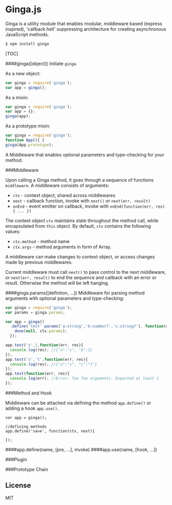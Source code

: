 # Ginga.js

Ginga is a utility module that enables modular, middleware based (express inspired), 'callback hell' suppressing architecture for creating asynchronous JavaScript methods.

```bash
$ npm install ginga
```
[TOC]

####ginga([object])
Initiate `ginga`

As a new object:
```js
var ginga = require('ginga');
var app = ginga();
```

As a mixin:
```js
var ginga = require('ginga');
var app = {};
ginga(app);
```

As a prototype mixin:
```js
var ginga = require('ginga');
function App(){ }
ginga(App.prototype); 
```

A Middleware that enables optional parameters and type-checking for your method.

###Middleware

Upon calling a Ginga method, it goes through a sequence of functions `middleware`. A middleware consists of arguments: 
* `ctx` - context object, shared across middlewares
* `next` - callback function, invoke with `next()` or `next(err, result)` 
* `onEnd` - event emitter on callback, invoke with `onEnd(function(err, res){ ... })`

The context object `ctx` maintains state throughout the method call, while encapsulated from `this` object.
By default, `ctx` contains the following values: 
* `ctx.method` - method name
* `ctx.args` - method arguments in form of Array. 

A middleware can make changes to context object, or access changes made by previous middlewares.

Current middleware must call `next()` to pass control to the next middleware, or `next(err, result)` to end the sequence and callback with an error or result.
Otherwise the method will be left hanging.

####ginga.params([defintion, ...])
Middleware for parsing method arguments with optional parameters and type-checking:
```js
var ginga = require('ginga');
var params = ginga.params;

var app = ginga()
  .define('test' params('a:string','b:number?','c:string?'), function(ctx, done){
    done(null, ctx.params); 
  });

app.test('s',1,function(err, res){
  console.log(res); //{"a":"s", "b":1}
});
app.test('s','t',function(err, res){
  console.log(res); //{"a":"s", "c":"t"}
});
app.test(function(err, res){
  console.log(err); //Error: Too few arguments. Expected at least 1
});
```

###Method and Hook

Middleware can be attached via defining the method `app.define()` or adding a hook `app.use()`.

    var app = ginga();

    //defining methods
    app.define('save', function(ctx, next){

    });
####app.define(name, [pre, ...], invoke)
####app.use(name, [hook, ...])

###Plugin

###Prototype Chain


## License

MIT

